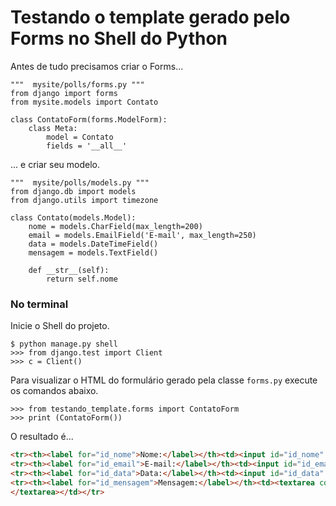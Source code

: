 Testando o template gerado pelo Forms no Shell do Python
===

Antes de tudo precisamos criar o Forms...

```
"""  mysite/polls/forms.py """
from django import forms
from mysite.models import Contato

class ContatoForm(forms.ModelForm):
    class Meta:
        model = Contato
        fields = '__all__'
```

... e criar seu modelo.

```
"""  mysite/polls/models.py """
from django.db import models
from django.utils import timezone

class Contato(models.Model):
    nome = models.CharField(max_length=200)
    email = models.EmailField('E-mail', max_length=250)
    data = models.DateTimeField()
    mensagem = models.TextField()
    
    def __str__(self):
        return self.nome
```


### No terminal

Inicie o Shell do projeto.

    $ python manage.py shell
    >>> from django.test import Client
    >>> c = Client()

Para visualizar o HTML do formulário gerado pela classe `forms.py` execute os comandos abaixo.

    >>> from testando_template.forms import ContatoForm
    >>> print (ContatoForm())

O resultado é...

```html
<tr><th><label for="id_nome">Nome:</label></th><td><input id="id_nome" maxlength="200" name="nome" type="text" /></td></tr>
<tr><th><label for="id_email">E-mail:</label></th><td><input id="id_email" maxlength="250" name="email" type="email" /></td></tr>
<tr><th><label for="id_data">Data:</label></th><td><input id="id_data" name="data" type="text" /></td></tr>
<tr><th><label for="id_mensagem">Mensagem:</label></th><td><textarea cols="40" id="id_mensagem" name="mensagem" rows="10">
</textarea></td></tr>
```